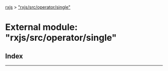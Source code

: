 [rxjs](../README.md) > ["rxjs/src/operator/single"](../modules/_rxjs_src_operator_single_.md)

# External module: "rxjs/src/operator/single"

## Index

---

